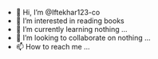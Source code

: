 - 👋 Hi, I’m @Iftekhar123-co
- 👀 I’m interested in reading books
- 🌱 I’m currently learning nothing ...
- 💞️ I’m looking to collaborate on nothing ...
- 📫 How to reach me ...

<!---
Iftekhar123-co/Iftekhar123-co is a ✨ special ✨ repository because its `README.md` (this file) appears on your GitHub profile.
You can click the Preview link to take a look at your changes.
--->

